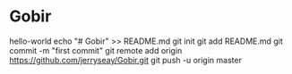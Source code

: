 # Gobir
hello-world
echo "# Gobir" >> README.md
git init
git add README.md
git commit -m "first commit"
git remote add origin https://github.com/jerryseay/Gobir.git
git push -u origin master
